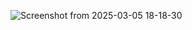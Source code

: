 ![Screenshot from 2025-03-05 18-18-30](https://github.com/user-attachments/assets/eedce2b6-a09f-4c54-851d-e26fb41c65d0)
